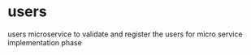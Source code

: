 # users
users microservice to validate and register the users for micro service implementation phase
